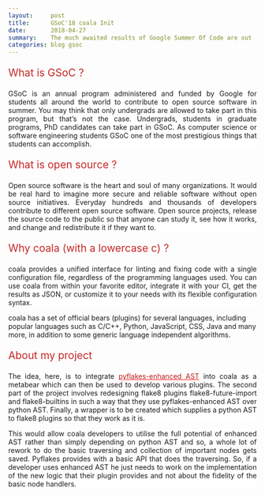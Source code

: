 ```yaml
---
layout:     post
title:      GSoC'18 coala Init
date:       2018-04-27
summary:    The much awaited results of Google Summer Of Code are out
categories: blog gsoc
---
```


<p class="heading">What is GSoC ?</p>
<p class="content">
GSoC is an annual program administered and funded by Google for students all around the world to contribute to open source software in summer. You may think that only undergrads are allowed to take part in this program, but that’s not the case. Undergrads, students in graduate programs, PhD candidates can take part in GSoC. As computer science or software engineering students GSoC one of the most prestigious things that students can accomplish.
<p>

<p class="heading">What is open source ?</p>
<p class="content">
Open source software is the heart and soul of many organizations. It would be real hard to imagine more secure and reliable software without open source initiatives. Everyday hundreds and thousands of developers contribute to different open source software. Open source projects, release the source code to the public so that anyone can study it, see how it works, and change and redistribute it if they want to. </p>

<p class="heading">Why coala (with a lowercase c) ?</p>
<p class="content">
coala provides a unified interface for linting and fixing code with a single configuration file, regardless of the programming languages used. You can use coala from within your favorite editor, integrate it with your CI, get the results as JSON, or customize it to your needs with its flexible configuration syntax.

coala has a set of official bears (plugins) for several languages, including popular languages such as C/C++, Python, JavaScript, CSS, Java and many more, in addition to some generic language independent algorithms.
</p>

<p class="heading">About my project</p>
<p class="content">
The idea, here, is to integrate <a class="hyperlink" href="https://github.com/PyCQA/pyflakes"> pyflakes-enhanced AST</a> into coala as a metabear which can then be used to develop various plugins. The second part of the project involves redesigning flake8 plugins flake8-future-import and flake8-builtins in such a way that they use pyflakes-enhanced AST over python AST. Finally, a wrapper is to be created which supplies a python AST to flake8 plugins so that they work as it is.
</p>
<p class="content">
This would allow coala developers to utilise the full potential of enhanced AST rather than simply depending on python AST and so, a whole lot of rework to do the basic traversing and collection of important nodes gets saved. Pyflakes provides with a basic API that does the traversing. So, if a developer uses enhanced AST he just needs to work on the implementation of the new logic that their plugin provides and not about the fidelity of the basic node handlers.
</p>

<style>
.heading {
    color:#c62828;
    font-size:1.5em;
}

.content {
    text-align:justify;
    background: #ffffff;
}

a.hyperlink {
    color:#b71c1c;
    text-decoration-color: red !important;
}

a.hyperlink:hover, a.hyperlink:active {
    color:#c51162;
    text-decoration-color: red !important;
}
</style>
